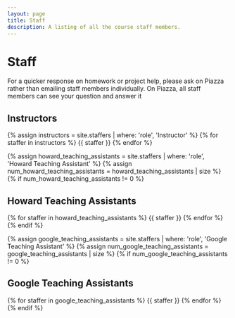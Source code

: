 ```yaml
---
layout: page
title: Staff
description: A listing of all the course staff members.
---
```


# Staff

For a quicker response on homework or project help, please ask on Piazza rather than emailing staff members individually. On Piazza, all staff members can see your question and answer it

## Instructors

{% assign instructors = site.staffers | where: 'role', 'Instructor' %}
{% for staffer in instructors %}
{{ staffer }}
{% endfor %}

{% assign howard_teaching_assistants = site.staffers | where: 'role', 'Howard Teaching Assistant' %}
{% assign num_howard_teaching_assistants = howard_teaching_assistants | size %}
{% if num_howard_teaching_assistants != 0 %}
## Howard Teaching Assistants

{% for staffer in howard_teaching_assistants %}
{{ staffer }}
{% endfor %}
{% endif %}

{% assign google_teaching_assistants = site.staffers | where: 'role', 'Google Teaching Assistant' %}
{% assign num_google_teaching_assistants = google_teaching_assistants | size %}
{% if num_google_teaching_assistants != 0 %}
## Google Teaching Assistants

{% for staffer in google_teaching_assistants %}
{{ staffer }}
{% endfor %}
{% endif %}
